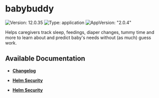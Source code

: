 # babybuddy

![Version: 12.0.35](https://img.shields.io/badge/Version-12.0.35-informational?style=flat-square) ![Type: application](https://img.shields.io/badge/Type-application-informational?style=flat-square) ![AppVersion: "2.0.4"](https://img.shields.io/badge/AppVersion-"2.0.4"-informational?style=flat-square)

Helps caregivers track sleep, feedings, diaper changes, tummy time and more to learn about and predict baby's needs without (as much) guess work.

## Available Documentation

- [**Changelog**](CHANGELOG)

- [**Helm Security**](container-security)

- [**Helm Security**](helm-security)

